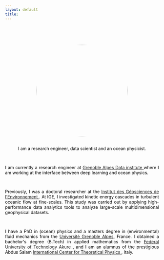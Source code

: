 ```yaml
---
layout: default
title: 
---
```

<!-- Add CSS -->
<style type="text/css">
img {
border-radius: 50%;
}

body {
color:#000000;

}
</style>


<!-- Add Java script -->
<script>
var TxtType = function(el, toRotate, period) {
this.toRotate = toRotate;
this.el = el;
this.loopNum = 0;
this.period = parseInt(period, 10) || 2000;
this.txt = '';
this.tick();
this.isDeleting = false;
};

TxtType.prototype.tick = function() {
var i = this.loopNum % this.toRotate.length;
var fullTxt = this.toRotate[i];

if (this.isDeleting) {
this.txt = fullTxt.substring(0, this.txt.length - 1);
} else {
this.txt = fullTxt.substring(0, this.txt.length + 1);
}

this.el.innerHTML = '<span class="wrap">'+this.txt+'</span>';

var that = this;
var delta = 100 - Math.random() * 100; /*this controls the speed of the text*/

if (this.isDeleting) { delta /= 2; }

if (!this.isDeleting && this.txt === fullTxt) {
delta = this.period;
this.isDeleting = true;
} else if (this.isDeleting && this.txt === '') {
this.isDeleting = false;
this.loopNum++;
delta = 500;
}

setTimeout(function() {
that.tick();
}, delta);
};

window.onload = function() {
var elements = document.getElementsByClassName('typewrite');
for (var i=0; i<elements.length; i++) {
var toRotate = elements[i].getAttribute('data-type');
var period = elements[i].getAttribute('data-period');
if (toRotate) {
new TxtType(elements[i], JSON.parse(toRotate), period);
}
}
// INJECT CSS
var css = document.createElement("style");
css.type = "text/css";
css.innerHTML = ".typewrite > .wrap { border-right: 0.08em solid #000000 }";
document.body.appendChild(css);
};
</script>
<br>


<!-- Add dynamic typing -->

<h2>
<p style='text-align: center;'>
<a href="" class="typewrite" data-period="2000" data-type='[ "Scientific Computing", "Data Science", "Applied Mathematics","High Performance Data Analytics","Ocean Physics" ]'>
<span class="wrap" color=#000000  ></span>
</a>
</p>
</h2>
<br>

<!-- Add image -->
<div style="display: flex; justify-content: center;">
<img src="{{site.baseurl}}/img/Ade.jpeg" align="middle" style="width:300px;height:300px;"> 
</div>
<br>


<p style='text-align: center;'>
I am a research engineer, data scientist and an ocean physicist.</p>
<br>

<p style='text-align: justify;'>
I am currently a research engineer at <a href="https://data-institute.univ-grenoble-alpes.fr/" target="_blank"> Grenoble Alpes Data institute </a> where I am working at the interface between deep learning and ocean physics.</p>

<br>

<p style='text-align: justify;'>
Previously, I was a doctoral researcher at the <a href="http://www.ige-grenoble.fr/" target="_blank"> Institut des Géosciences de l'Environnement </a>. At IGE, I investigated kinetic energy cascades in turbulent oceanic flow at fine-scales. This study was carried out by applying high-performance data analytics tools to analyze large-scale multidimensional geophysical datasets.</p>

<br>

<p style='text-align: justify;'>
I have a PhD in (ocean) physics and a masters degree in (environmental) fluid mechanics from the <a href="http://www.univ-grenoble-alpes.fr/" target="_blank"> Université Grenoble Alpes</a>, France. I obtained a bachelor's degree (B.Tech) in applied mathematics from the <a href="https://futa.edu.ng/" target="_blank"> Federal University of Technology Akure </a>, and I am an alumnus of the prestigious Abdus Salam <a href="https://www.ictp.it/" target="_blank"> International Center for Theoretical Physics </a>, Italy.</p>








